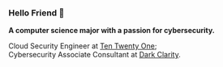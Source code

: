 ### Hello Friend 🤖

**A computer science major with a passion for cybersecurity.**

Cloud Security Engineer at [Ten Twenty One](https://tentwentyone.io/en/); <br/>
Cybersecurity Associate Consultant at [Dark Clarity](https://darkclarity.net/).


<!--

**jpantao/jpantao** is a ✨ _special_ ✨ repository because its `README.md` (this file) appears on your GitHub profile.

Here are some ideas to get you started:

- 🔭 I’m currently working on ...
- 🌱 I’m currently learning about ...
- 👯 I’m looking to collaborate on ...
- 🤔 I’m looking for help with ...
- 💬 Ask me about ...
- 📫 How to reach me: ...
- 😄 Pronouns: ...
- ⚡ Fun fact: ...
-->
